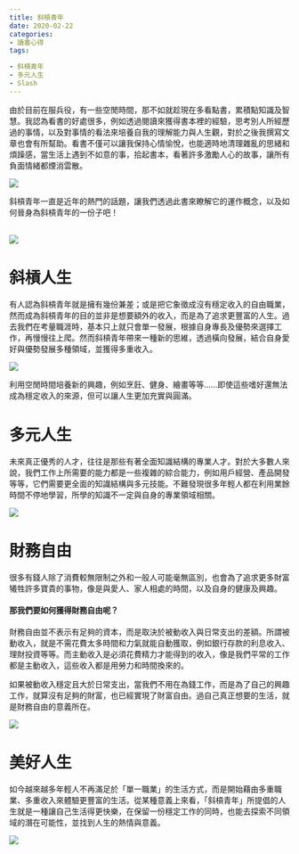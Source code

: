 ```yaml
---
title: 斜槓青年
date: 2020-02-22
categories: 
- 讀書心得
tags:

- 斜槓青年
- 多元人生
- Slash
---
```


由於目前在服兵役，有一些空閒時間，那不如就趁現在多看點書，累積點知識及智慧。我認為看書的好處很多，例如透過閱讀來獲得書本裡的經驗，思考別人所經歷過的事情，以及對事情的看法來培養自我的理解能力與人生觀，對於之後我撰寫文章也會有所幫助。看書不僅可以讓我保持心情愉悅，也能適時地清理雜亂的思緒和煩躁感，當生活上遇到不如意的事，拾起書本，看著許多激勵人心的故事，讓所有負面情緒都煙消雲散。

<img src="logo.jpg" style="width:3000 height:2000">

斜槓青年一直是近年的熱門的話題，讓我們透過此書來瞭解它的運作概念，以及如何晉身為斜槓青年的一份子吧！

<br/>

<img src="2020-02-22-斜槓青年-1.jfif" style="width:3000 height:2000">

<br/>

# 斜槓人生

有人認為斜槓青年就是擁有幾份兼差；或是把它象徵成沒有穩定收入的自由職業，然而成為斜槓青年的目的並非是想要額外的收入，而是為了追求更豐富的人生。過去我們在考量職涯時，基本只上就只會單一發展，根據自身專長及優勢來選擇工作，再慢慢往上爬。然而斜槓青年帶來一種新的思維，透過橫向發展，結合自身愛好與優勢發展多種領域，並獲得多重收入。

<img src="2020-02-22-斜槓青年-2.jpeg" style="width:3000 height:2000">

<br/>

利用空閒時間培養新的興趣，例如烹飪、健身、繪畫等等……即使這些嗜好還無法成為穩定收入的來源，但可以讓人生更加充實與圓滿。

# 多元人生

未來真正優秀的人才，往往是那些有著全面知識結構的專業人才。對於大多數人來說，我們工作上所需要的能力都是一些複雜的綜合能力，例如用戶經營、產品開發等等，它們需要更全面的知識結構與多元技能。不難發現很多年輕人都在利用業餘時間不停地學習，所學的知識不一定與自身的專業領域相關。

<img src="2020-02-22-斜槓青年-3.jpeg" style="width:3000 height:2000">

<br/>

# 財務自由

很多有錢人除了消費較無限制之外和一般人可能毫無區別，也會為了追求更多財富犧牲許多寶貴的事物，像是與愛人、家人相處的時間，以及自身的健康及興趣。

#### **那我們要如何獲得財務自由呢？**

財務自由並不表示有足夠的資本，而是取決於被動收入與日常支出的差額。所謂被動收入，就是不需花費太多時間和力氣就能自動獲取，例如銀行存款的利息收入、理財投資等等。而主動收入是必須花費精力才能得到的收入，像是我們平常的工作都是主動收入，這些收入都是用勞力和時間換來的。

如果被動收入穩定且大於日常支出，當我們不用在為錢工作，而是為了自己的興趣工作，就算沒有足夠的財富，也已經實現了財富自由。過自己真正想要的生活，就是財務自由的意義所在。

<img src="2020-02-22-斜槓青年-4.jpg" style="width:3000 height:2000">

<br/>

# 美好人生

如今越來越多年輕人不再滿足於「單一職業」的生活方式，而是開始藉由多重職業、多重收入來體驗更豐富的生活。從某種意義上來看，「斜槓青年」所提倡的人生就是一種讓自己生活得更快樂，在保留一份穩定工作的同時，也能去探索不同領域的潛在可能性，並找到人生的熱情與意義。

<img src="2020-02-22-斜槓青年-5.jpeg" style="width:3000 height:2000">
